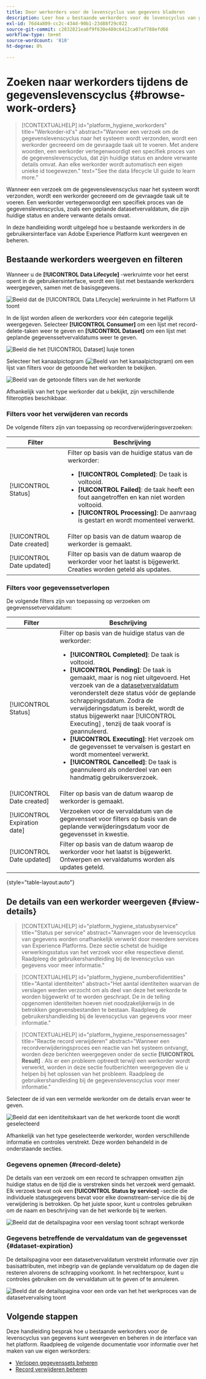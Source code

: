 ```yaml
---
title: Door werkorders voor de levenscyclus van gegevens bladeren
description: Leer hoe u bestaande werkorders voor de levenscyclus van gegevens kunt weergeven en beheren in de Adobe Experience Platform-gebruikersinterface.
exl-id: 76d4a809-cc2c-434d-90b1-23d88f29c022
source-git-commit: c2832821ea6f9f630e480c6412ca07af788efd66
workflow-type: tm+mt
source-wordcount: '810'
ht-degree: 0%

---
```


# Zoeken naar werkorders tijdens de gegevenslevenscyclus {#browse-work-orders}

>[!CONTEXTUALHELP]
>id="platform_hygiene_workorders"
>title="Werkorder-id&#39;s"
>abstract="Wanneer een verzoek om de gegevenslevenscyclus naar het systeem wordt verzonden, wordt een werkorder gecreeerd om de gevraagde taak uit te voeren. Met andere woorden, een werkorder vertegenwoordigt een specifiek proces van de gegevenslevenscyclus, dat zijn huidige status en andere verwante details omvat. Aan elke werkorder wordt automatisch een eigen unieke id toegewezen."
>text="See the data lifecycle UI guide to learn more."

Wanneer een verzoek om de gegevenslevenscyclus naar het systeem wordt verzonden, wordt een werkorder gecreeerd om de gevraagde taak uit te voeren. Een werkorder vertegenwoordigt een specifiek proces van de gegevenslevenscyclus, zoals een geplande datasetvervaldatum, die zijn huidige status en andere verwante details omvat.

In deze handleiding wordt uitgelegd hoe u bestaande werkorders in de gebruikersinterface van Adobe Experience Platform kunt weergeven en beheren.

## Bestaande werkorders weergeven en filteren

Wanneer u de **[!UICONTROL Data Lifecycle]** -werkruimte voor het eerst opent in de gebruikersinterface, wordt een lijst met bestaande werkorders weergegeven, samen met de basisgegevens.

![ Beeld dat de [!UICONTROL Data Lifecycle] werkruimte in het Platform UI ](../images/ui/browse/work-order-list.png) toont

In de lijst worden alleen de werkorders voor één categorie tegelijk weergegeven. Selecteer **[!UICONTROL Consumer]** om een lijst met record-delete-taken weer te geven en **[!UICONTROL Dataset]** om een lijst met geplande gegevenssetvervaldatums weer te geven.

![ Beeld die het [!UICONTROL Dataset] lusje ](../images/ui/browse/dataset-tab.png) tonen

Selecteer het kanaalpictogram (![ Beeld van het kanaalpictogram ](/help/images/icons/filter.png)) om een lijst van filters voor de getoonde het werkorden te bekijken.

![ Beeld van de getoonde filters van de het werkorde ](../images/ui/browse/filters.png)

Afhankelijk van het type werkorder dat u bekijkt, zijn verschillende filteropties beschikbaar.

### Filters voor het verwijderen van records

De volgende filters zijn van toepassing op recordverwijderingsverzoeken:

| Filter | Beschrijving |
| --- | --- |
| [!UICONTROL Status] | Filter op basis van de huidige status van de werkorder:<ul><li>**[!UICONTROL Completed]**: De taak is voltooid.</li><li>**[!UICONTROL Failed]**: de taak heeft een fout aangetroffen en kan niet worden voltooid.</li><li>**[!UICONTROL Processing]**: De aanvraag is gestart en wordt momenteel verwerkt.</li></ul> |
| [!UICONTROL Date created] | Filter op basis van de datum waarop de werkorder is gemaakt. |
| [!UICONTROL Date updated] | Filter op basis van de datum waarop de werkorder voor het laatst is bijgewerkt. Creaties worden geteld als updates. |

### Filters voor gegevenssetverlopen

De volgende filters zijn van toepassing op verzoeken om gegevenssetvervaldatum:

| Filter | Beschrijving |
| --- | --- |
| [!UICONTROL Status] | Filter op basis van de huidige status van de werkorder:<ul><li>**[!UICONTROL Completed]**: De taak is voltooid.</li><li>**[!UICONTROL Pending]**: De taak is gemaakt, maar is nog niet uitgevoerd. Het verzoek van de a [ datasetvervaldatum ](./dataset-expiration.md) veronderstelt deze status vóór de geplande schrappingsdatum. Zodra de verwijderingsdatum is bereikt, wordt de status bijgewerkt naar [!UICONTROL Executing] , tenzij de taak vooraf is geannuleerd.</li><li>**[!UICONTROL Executing]**: Het verzoek om de gegevensset te vervalsen is gestart en wordt momenteel verwerkt.</li><li>**[!UICONTROL Cancelled]**: De taak is geannuleerd als onderdeel van een handmatig gebruikersverzoek.</li></ul> |
| [!UICONTROL Date created] | Filter op basis van de datum waarop de werkorder is gemaakt. |
| [!UICONTROL Expiration date] | Verzoeken voor de vervaldatum van de gegevensset voor filters op basis van de geplande verwijderingsdatum voor de gegevensset in kwestie. |
| [!UICONTROL Date updated] | Filter op basis van de datum waarop de werkorder voor het laatst is bijgewerkt. Ontwerpen en vervaldatums worden als updates geteld. |

{style="table-layout:auto"}

## De details van een werkorder weergeven {#view-details}

>[!CONTEXTUALHELP]
>id="platform_hygiene_statusbyservice"
>title="Status per service"
>abstract="Aanvragen voor de levenscyclus van gegevens worden onafhankelijk verwerkt door meerdere services van Experience Platforms. Deze sectie schetst de huidige verwerkingsstatus van het verzoek voor elke respectieve dienst. Raadpleeg de gebruikershandleiding bij de levenscyclus van gegevens voor meer informatie."

>[!CONTEXTUALHELP]
>id="platform_hygiene_numberofidentities"
>title="Aantal identiteiten"
>abstract="Het aantal identiteiten waarvan de verslagen werden verzocht om als deel van deze het werkorde te worden bijgewerkt of te worden geschrapt. De in de telling opgenomen identiteiten hoeven niet noodzakelijkerwijs in de betrokken gegevensbestanden te bestaan. Raadpleeg de gebruikershandleiding bij de levenscyclus van gegevens voor meer informatie."

>[!CONTEXTUALHELP]
>id="platform_hygiene_responsemessages"
>title="Reactie record verwijderen"
>abstract="Wanneer een recordverwijderingsproces een reactie van het systeem ontvangt, worden deze berichten weergegeven onder de sectie **[!UICONTROL Result]** . Als er een probleem optreedt terwijl een werkorder wordt verwerkt, worden in deze sectie foutberichten weergegeven die u helpen bij het oplossen van het probleem. Raadpleeg de gebruikershandleiding bij de gegevenslevenscyclus voor meer informatie."

Selecteer de id van een vermelde werkorder om de details ervan weer te geven.

![ Beeld dat een identiteitskaart van de het werkorde toont die wordt geselecteerd ](../images/ui/browse/select-work-order.png)

Afhankelijk van het type geselecteerde werkorder, worden verschillende informatie en controles verstrekt. Deze worden behandeld in de onderstaande secties.

### Gegevens opnemen {#record-delete}

De details van een verzoek om een record te schrappen omvatten zijn huidige status en de tijd die is verstreken sinds het verzoek werd gemaakt. Elk verzoek bevat ook een **[!UICONTROL Status by service]** -sectie die individuele statusgegevens bevat voor elke downstream-service die bij de verwijdering is betrokken. Op het juiste spoor, kunt u controles gebruiken om de naam en beschrijving van de het werkorde bij te werken.

![ Beeld dat de detailspagina voor een verslag toont schrapt werkorde ](../images/ui/browse/record-delete-details.png)

### Gegevens betreffende de vervaldatum van de gegevensset {#dataset-expiration}

De detailspagina voor een datasetvervaldatum verstrekt informatie over zijn basisattributen, met inbegrip van de geplande vervaldatum op de dagen die resteren alvorens de schrapping voorkomt. In het rechterspoor, kunt u controles gebruiken om de vervaldatum uit te geven of te annuleren.

![ Beeld dat de detailspagina voor een orde van het het werkproces van de datasetvervalsing toont ](../images/ui/browse/ttl-details.png)

## Volgende stappen

Deze handleiding besprak hoe u bestaande werkorders voor de levenscyclus van gegevens kunt weergeven en beheren in de interface van het platform. Raadpleeg de volgende documentatie voor informatie over het maken van uw eigen werkorders:

* [Verlopen gegevenssets beheren](./dataset-expiration.md)
* [Record verwijderen beheren](./record-delete.md)
